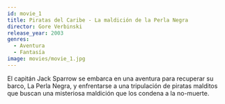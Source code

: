 ```yaml
---
id: movie_1
title: Piratas del Caribe - La maldición de la Perla Negra
director: Gore Verbinski
release_year: 2003
genres: 
  - Aventura
  - Fantasía
image: movies/movie_1.jpg
---
```


El capitán Jack Sparrow se embarca en una aventura para recuperar su barco, La Perla Negra, y enfrentarse a una tripulación de piratas malditos que buscan una misteriosa maldición que los condena a la no-muerte.
